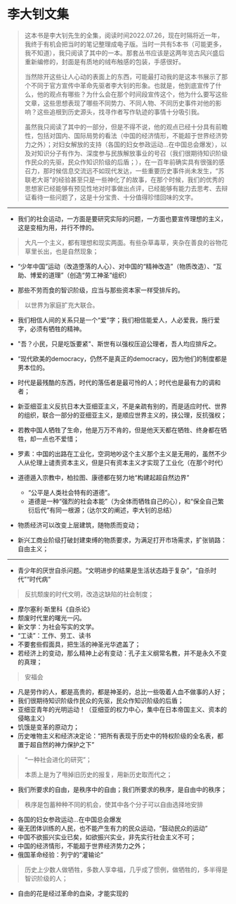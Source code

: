 # 李大钊文集


> 这本书是李大钊先生的全集，阅读时间2022.07.26，现在时隔将近一年，我终于有机会把当时的笔记整理成电子版。当时一共有5本书（可能更多，我不知道），我只阅读了其中的一本。那套丛书应该是这两年览古风兴盛后重新编修的，封面是有质地的绒布触感的包装，手感很好。
>
> 当然除开这些让人心动的表面上的东西，可能最打动我的是这本书展示了那个不同于官方宣传中革命先驱者李大钊的形象。也就是，他到底宣传了什么，他的观点有哪些？为什么会在那个时间段宣传这个，他为什么要写这些文章，这些思想表现了哪些不同势力、不同人物、不同历史事件对他的影响？这些追根到历史源头，找寻作者写作轨迹的事情十分吸引我。
>
> 虽然我只阅读了其中的一部分，但是不得不说，他的观点已经十分具有前瞻性，包括对国内、国际局势的看法（中国的经济情形，不能超于世界经济势力之外）；对妇女解放的支持（各国的妇女参政运动...在中国总会爆发），以及对知识分子有作为、深度参与民族解放事业的号召（我们很期待知识阶级作民众的先驱，民众作知识阶级的后盾；），在一百年前确实具有很强的感召力，那时候信息交流远不如现代发达，一些重要历史事件尚未发生，“苏联老大哥”的经验甚至只是一些神化了的故事，在那个时候，我们的优秀的思想家已经能够有预见性地对时事做出点评，已经能够有能力去思考、去辩证看待一些问题了，这是十分宝贵、十分值得珍惜回味的文字。

------------



- 我们的社会运动，一方面是要研究实际的问题，一方面也要宣传理想的主义，这是变相为用，并行不悖的。
> 大凡一个主义，都有理想和现实两面。有些杂草毒草，夹杂在善良的谷物花草里长出，也是自然现象；

- “少年中国”运动（改造堕落的人心）、对中国的“精神改造”（物质改造）、“互助、博爱的道理”（创造“劳工神圣”组织）

- 那些不劳而食的智识阶级，应当与那些资本家一样受排斥的。
> 以世界为家庭扩充大联合。
- 我们相信人间的关系只是一个“爱”字；我们相信能爱人，人必爱我，施行爱字，必须有牺牲的精神。
- "吾？小民，只是吃饭要紧"、斯世有以强权压迫公理者，吾人均应排斥之。
- “现代欧美的democracy，仍然不是真正的democracy，因为他们的制度都是男本位的。
- 时代是最残酷的东西，时代的落伍者是最可怜的人；时代也是最有力的调和者；
- 新亚细亚主义反抗日本大亚细亚主义，不是亲疏有别的，而是适应时代、世界的组织，联合一部分的亚细亚主义，是顺应世界主义的，挟公理，反抗强权；
- 若教中国人牺牲了生命，他是万万不肯的，但是他天天都在牺牲、终身都在牺牲，却一点也不爱惜；
- 罗素：中国的出路在工业化，空洞地吵这个主义那个主义是无用的，虽然不少人从伦理上谴责资本主义，但是只有资本主义才实现了工业化（在那个时代）
- 道德遁入宗教中，柏拉图、康德都在努力地“构建起超自然边界”
    - “公平是人类社会特有的道德”。
    - 道德是一种“强烈的社会本能”（为全体而牺牲自己的心），和“保全自己繁衍后代”有同一根源；（达尔文的阐述，李大钊的总结）

- 物质经济可以改变上层建筑，随物质而变动；
- 新兴工商业阶级打破封建束缚的物质要求，为满足打开市场需求，扩张销路：自由主义；

--------

- 青少年的厌世自杀问题。“文明进步的结果是生活状态趋于复杂”，“自杀时代”“时代病”
> 反抗颓废的时代文明，改造这缺陷的社会制度；

- 摩尔塞利·斯里科《自杀论》
- 颓废时代里的曙光一闪。
- 新文学：为社会写实的文学。
- “工读”：工作、劳工、读书
- 不要套些假面具，把生活的神圣光华遮盖了；
- 若经济上的变动，那么精神上必有变动：孔子主义纲常名教，并不是永久不变的真理；
> 安福会
- 凡是劳作的人，都是高贵的，都是神圣的，总比一些吸着人血不做事的人好；
- 我们很期待知识阶级作民众的先驱，民众作知识阶级的后盾；
- 亚细亚青年的光明运动！（亚细亚的权力中心，集中在日本帝国主义、资本的侵略主义）
- 饥饿是变革的原动力；
- 历史唯物主义和经济决定论：“把所有表现于历史中的特权阶级的全名表，都置于超自然的神力保护之下”
> “一种社会进化的研究”；
>
> 本质上是为了甩掉旧历史的报复，用新历史取而代之；

- 我们所要求的自由，是秩序中的自由；我们所要求的秩序，是自由中的秩序；
> 秩序是包蓄种种不同的机会，使其中各个分子可以自由选择地安排
- 各国的妇女参政运动...在中国总会爆发
- 毫无团体训练的人民，也不能产生有力的民众运动，“鼓动民众的运动”
- 中国不欲振兴实业已矣，如欲振兴实业，非先实行社会主义不可；
- 中国的经济情形，不能超于世界经济势力之外；
- 俄国革命经验：列宁的“灌输论”
> 历史上少数人做牺牲，多数人享幸福，几乎成了惯例，做牺牲的，多半得是智识阶级的人；
-  自由的花是经过革命的血染，才能实现的
